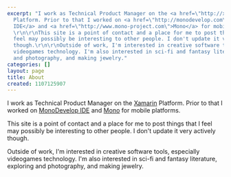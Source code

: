 ```yaml
---
excerpt: "I work as Technical Product Manager on the <a href=\"http://xamarin.com\">Xamarin</a>
  Platform. Prior to that I worked on <a href=\"http://monodevelop.com\">MonoDevelop
  IDE</a> and <a href=\"http://www.mono-project.com\">Mono</a> for mobile platforms.
  \r\n\r\nThis site is a point of contact and a place for me to post things that I
  feel may possibly be interesting to other people. I don't update it very actively
  though.\r\n\r\nOutside of work, I'm interested in creative software tools, especially
  videogames technology. I'm also interested in sci-fi and fantasy literature, exploring
  and photography, and making jewelry."
categories: []
layout: page
title: About
created: 1107125907
---
```

I work as Technical Product Manager on the <a href="http://xamarin.com">Xamarin</a> Platform. Prior to that I worked on <a href="http://monodevelop.com">MonoDevelop IDE</a> and <a href="http://www.mono-project.com">Mono</a> for mobile platforms. 

This site is a point of contact and a place for me to post things that I feel may possibly be interesting to other people. I don't update it very actively though.

Outside of work, I'm interested in creative software tools, especially videogames technology. I'm also interested in sci-fi and fantasy literature, exploring and photography, and making jewelry.
